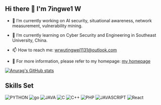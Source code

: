 ## Hi there 👋  I'm 7ingwe1 W

<!--
**Eaglesfikr/Eaglesfikr** is a ✨ _special_ ✨ repository because its `README.md` (this file) appears on your GitHub profile.

Here are some ideas to get you started:
-->
- 🔭 I’m currently working on AI security, situational awareness, network measurement, vulnerability mining.
- 🌱 I’m currently learning on Cyber Security and Engineering in Southeast University, China. 

- 📫 How to reach me: wrwutingwei1131@outlook.com

- :newspaper: ​For more information, please refer to my homepage: [my homepage](https://eaglesfikr.github.io/)
<!--- 👯 I’m looking to collaborate on ... 
- 🤔 I’m looking for help with ...
- 💬 Ask me about ... -->
<!---- 😄 Pronouns: ...
- ⚡ Fun fact: ...-->

[![Anurag's GitHub stats](https://github-readme-stats.vercel.app/api?username=eaglesfikr)](https://github.com/anuraghazra/github-readme-stats)


## Skills Set
![PYTHON](https://img.shields.io/badge/Python-3776AB?style=for-the-badge&logo=python&logoColor=white) ![go](https://img.shields.io/badge/go-%2300ADD8.svg?style=for-the-badge&logo=go&logoColor=white) ![JAVA](https://img.shields.io/badge/Java-ED8B00?style=for-the-badge&logo=openjdk&logoColor=white) ![C](https://img.shields.io/badge/C-00599C?style=for-the-badge&logo=c&logoColor=white)  ![C++](https://img.shields.io/badge/C%2B%2B-00599C?style=for-the-badge&logo=c%2B%2B&logoColor=white)  ![PHP](https://img.shields.io/badge/PHP-777BB4?style=for-the-badge&logo=php&logoColor=white) ![JAVASCRIPT](https://img.shields.io/badge/JavaScript-323330?style=for-the-badge&logo=javascript&logoColor=F7DF1E) ![React](https://img.shields.io/badge/React-61DAFB?style=for-the-badge&logo=react&logoColor=black)
